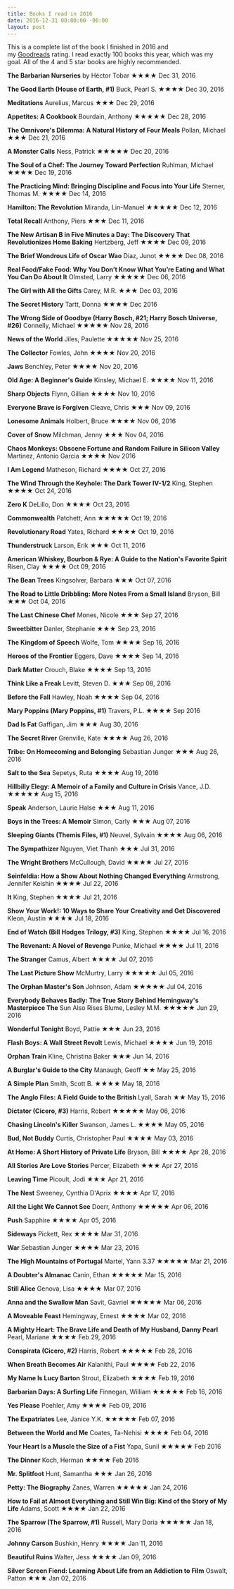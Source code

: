 ```yaml
---
title: Books I read in 2016
date: 2016-12-31 00:00:00 -06:00
layout: post
---
```


This is a complete list of the book I finished in 2016 and my [Goodreads](https://www.goodreads.com/user/show/1052801-ken) rating. I read exactly 100 books this year, which was my goal. All of the 4 and 5 star books are highly recommended.

**The Barbarian Nurseries** by Héctor Tobar ★★★★ Dec 31, 2016

**The Good Earth (House of Earth, #1)** Buck, Pearl S. ★★★★ Dec 30, 2016

**Meditations** Aurelius, Marcus ★★★ Dec 29, 2016

**Appetites: A Cookbook** Bourdain, Anthony ★★★★★ Dec 28, 2016

**The Omnivore's Dilemma: A Natural History of Four Meals** Pollan, Michael ★★★ Dec 21, 2016

**A Monster Calls** Ness, Patrick ★★★★★ Dec 20, 2016

**The Soul of a Chef: The Journey Toward Perfection** Ruhlman, Michael ★★★★ Dec 19, 2016

**The Practicing Mind: Bringing Discipline and Focus into Your Life** Sterner, Thomas M. ★★★★ Dec 14, 2016

**Hamilton: The Revolution** Miranda, Lin-Manuel ★★★★★ Dec 12, 2016

**Total Recall** Anthony, Piers ★★★ Dec 11, 2016

**The New Artisan B in Five Minutes a Day: The Discovery That Revolutionizes Home Baking** Hertzberg, Jeff ★★★★ Dec 09, 2016

**The Brief Wondrous Life of Oscar Wao** Díaz, Junot ★★★★ Dec 08, 2016

**Real Food/Fake Food: Why You Don’t Know What You’re Eating and What You Can Do About It** Olmsted, Larry ★★★★★ Dec 06, 2016

**The Girl with All the Gifts** Carey, M.R. ★★★ Dec 03, 2016

**The Secret History** Tartt, Donna ★★★★ Dec 2016

**The Wrong Side of Goodbye (Harry Bosch, #21; Harry Bosch Universe, #26)** Connelly, Michael ★★★★★ Nov 28, 2016

**News of the World** Jiles, Paulette ★★★★★ Nov 25, 2016

**The Collector** Fowles, John ★★★★ Nov 20, 2016

**Jaws** Benchley, Peter ★★★★ Nov 20, 2016

**Old Age: A Beginner's Guide** Kinsley, Michael E. ★★★★ Nov 11, 2016

**Sharp Objects** Flynn, Gillian ★★★★ Nov 10, 2016

**Everyone Brave is Forgiven** Cleave, Chris ★★★ Nov 09, 2016

**Lonesome Animals** Holbert, Bruce ★★★★ Nov 06, 2016

**Cover of Snow** Milchman, Jenny ★★★ Nov 04, 2016

**Chaos Monkeys: Obscene Fortune and Random Failure in Silicon Valley** Martinez, Antonio Garcia ★★★★ Nov 2016

**I Am Legend** Matheson, Richard ★★★★ Oct 27, 2016

**The Wind Through the Keyhole: The Dark Tower IV-1/2** King, Stephen ★★★★ Oct 24, 2016

**Zero K** DeLillo, Don ★★★★ Oct 23, 2016

**Commonwealth** Patchett, Ann ★★★★★ Oct 19, 2016

**Revolutionary Road** Yates, Richard ★★★★ Oct 19, 2016

**Thunderstruck** Larson, Erik ★★★ Oct 11, 2016

**American Whiskey, Bourbon & Rye: A Guide to the Nation's Favorite Spirit** Risen, Clay ★★★★ Oct 09, 2016

**The Bean Trees** Kingsolver, Barbara ★★★ Oct 07, 2016

**The Road to Little Dribbling: More Notes From a Small Island** Bryson, Bill ★★★ Oct 04, 2016

**The Last Chinese Chef** Mones, Nicole ★★★ Sep 27, 2016

**Sweetbitter** Danler, Stephanie ★★★ Sep 23, 2016

**The Kingdom of Speech** Wolfe, Tom ★★★★ Sep 16, 2016

**Heroes of the Frontier** Eggers, Dave ★★★★ Sep 14, 2016

**Dark Matter** Crouch, Blake ★★★★ Sep 13, 2016

**Think Like a Freak** Levitt, Steven D. ★★★ Sep 08, 2016

**Before the Fall** Hawley, Noah ★★★★ Sep 04, 2016

**Mary Poppins (Mary Poppins, #1)** Travers, P.L. ★★★★ Sep 2016

**Dad Is Fat** Gaffigan, Jim ★★★ Aug 30, 2016

**The Secret River** Grenville, Kate ★★★★ Aug 26, 2016

**Tribe: On Homecoming and Belonging** Sebastian Junger ★★★ Aug 26, 2016

**Salt to the Sea** Sepetys, Ruta ★★★★ Aug 19, 2016

**Hillbilly Elegy: A Memoir of a Family and Culture in Crisis** Vance, J.D. ★★★★★ Aug 15, 2016

**Speak** Anderson, Laurie Halse ★★★ Aug 11, 2016

**Boys in the Trees: A Memoir** Simon, Carly ★★★ Aug 07, 2016

**Sleeping Giants (Themis Files, #1)** Neuvel, Sylvain ★★★★ Aug 06, 2016

**The Sympathizer** Nguyen, Viet Thanh ★★★ Jul 31, 2016

**The Wright Brothers** McCullough, David ★★★★ Jul 27, 2016

**Seinfeldia: How a Show About Nothing Changed Everything** Armstrong, Jennifer Keishin ★★★★ Jul 22, 2016

**It** King, Stephen ★★★★ Jul 21, 2016

**Show Your Work!: 10 Ways to Share Your Creativity and Get Discovered** Kleon, Austin ★★★★ Jul 18, 2016

**End of Watch (Bill Hodges Trilogy, #3)** King, Stephen ★★★★ Jul 16, 2016

**The Revenant: A Novel of Revenge** Punke, Michael ★★★★ Jul 11, 2016

**The Stranger** Camus, Albert ★★★★ Jul 07, 2016

**The Last Picture Show** McMurtry, Larry ★★★★★ Jul 05, 2016

**The Orphan Master's Son** Johnson, Adam ★★★★★ Jul 04, 2016

**Everybody Behaves Badly: The True Story Behind Hemingway's Masterpiece The** Sun Also Rises Blume, Lesley M.M. ★★★★★ Jun 29, 2016

**Wonderful Tonight** Boyd, Pattie ★★★ Jun 23, 2016

**Flash Boys: A Wall Street Revolt** Lewis, Michael ★★★★ Jun 19, 2016

**Orphan Train** Kline, Christina Baker ★★★ Jun 14, 2016

**A Burglar's Guide to the City** Manaugh, Geoff ★★ May 25, 2016

**A Simple Plan** Smith, Scott B. ★★★★ May 18, 2016

**The Anglo Files: A Field Guide to the British** Lyall, Sarah ★★ May 15, 2016

**Dictator (Cicero, #3)** Harris, Robert ★★★★★ May 06, 2016

**Chasing Lincoln's Killer** Swanson, James L. ★★★★ May 05, 2016

**Bud, Not Buddy** Curtis, Christopher Paul ★★★★ May 03, 2016

**At Home: A Short History of Private Life** Bryson, Bill ★★★★ Apr 28, 2016

**All Stories Are Love Stories** Percer, Elizabeth ★★★ Apr 27, 2016

**Leaving Time** Picoult, Jodi ★★★ Apr 21, 2016

**The Nest** Sweeney, Cynthia D'Aprix ★★★★ Apr 17, 2016

**All the Light We Cannot See** Doerr, Anthony ★★★★★ Apr 06, 2016

**Push** Sapphire ★★★★ Apr 05, 2016

**Sideways** Pickett, Rex ★★★★ Mar 31, 2016

**War** Sebastian Junger ★★★★ Mar 23, 2016

**The High Mountains of Portugal** Martel, Yann 3.37 ★★★★★ Mar 21, 2016

**A Doubter's Almanac** Canin, Ethan ★★★★★ Mar 15, 2016

**Still Alice** Genova, Lisa ★★★★ Mar 07, 2016

**Anna and the Swallow Man** Savit, Gavriel ★★★★★ Mar 06, 2016

**A Moveable Feast** Hemingway, Ernest ★★★★ Mar 02, 2016

**A Mighty Heart: The Brave Life and Death of My Husband, Danny Pearl** Pearl, Mariane ★★★★ Feb 29, 2016

**Conspirata (Cicero, #2)** Harris, Robert ★★★★★ Feb 28, 2016

**When Breath Becomes Air** Kalanithi, Paul ★★★★ Feb 22, 2016

**My Name Is Lucy Barton** Strout, Elizabeth ★★★★ Feb 19, 2016

**Barbarian Days: A Surfing Life** Finnegan, William ★★★★★ Feb 16, 2016

**Yes Please** Poehler, Amy ★★★★ Feb 09, 2016

**The Expatriates** Lee, Janice Y.K. ★★★★★ Feb 07, 2016

**Between the World and Me** Coates, Ta-Nehisi ★★★★ Feb 04, 2016

**Your Heart Is a Muscle the Size of a Fist** Yapa, Sunil ★★★★★ Feb 2016

**The Dinner** Koch, Herman ★★★★ Feb 2016

**Mr. Splitfoot** Hunt, Samantha ★★★ Jan 26, 2016

**Petty: The Biography** Zanes, Warren ★★★★★ Jan 24, 2016

**How to Fail at Almost Everything and Still Win Big: Kind of the Story of My Life** Adams, Scott ★★★★ Jan 22, 2016

**The Sparrow (The Sparrow, #1)** Russell, Mary Doria ★★★★★ Jan 18, 2016

**Johnny Carson** Bushkin, Henry ★★★★ Jan 11, 2016

**Beautiful Ruins** Walter, Jess ★★★★ Jan 09, 2016

**Silver Screen Fiend: Learning About Life from an Addiction to Film** Oswalt, Patton ★★★ Jan 02, 2016
